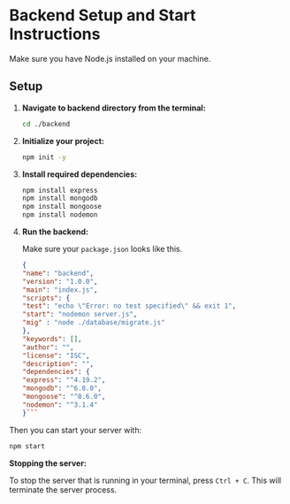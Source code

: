 # Backend Setup and Start Instructions

Make sure you have Node.js installed on your machine.

## Setup

1. **Navigate to backend directory from the terminal:**

    ```bash
    cd ./backend
    ```

2. **Initialize your project:**

    ```bash
    npm init -y
    ```

3. **Install required dependencies:**

    ```bash
    npm install express
    npm install mongodb
    npm install mongoose
    npm install nodemon
    ```

4. **Run the backend:**

   Make sure your `package.json` looks like this.

    ```json
    {
   "name": "backend",
   "version": "1.0.0",
   "main": "index.js",
   "scripts": {
   "test": "echo \"Error: no test specified\" && exit 1",
   "start": "nodemon server.js",
   "mig" : "node ./database/migrate.js"
   },
   "keywords": [],
   "author": "",
   "license": "ISC",
   "description": "",
   "dependencies": {
   "express": "^4.19.2",
   "mongodb": "^6.8.0",
   "mongoose": "^8.6.0",
   "nodemon": "^3.1.4"
   }```

Then you can start your server with:

```bash
npm start
```

**Stopping the server:**

To stop the server that is running in your terminal, press `Ctrl + C`. This will terminate the server process.



